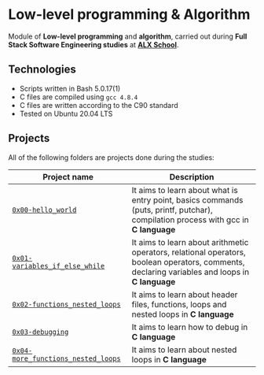 # Low-level programming & Algorithm

Module of **Low-level programming** and **algorithm**, carried out during **Full Stack Software Engineering studies** at **[ALX School](https://www.alxafrica.com/)**.

## Technologies
* Scripts written in Bash 5.0.17(1)
* C files are compiled using `gcc 4.8.4`
* C files are written according to the C90 standard
* Tested on Ubuntu 20.04 LTS

## Projects
All of the following folders are projects done during the studies:

| Project name | Description |
| ------------ | ----------- |
| [`0x00-hello_world`](https://github.com/DeroMal/alx-low_level_programming/tree/master/0x00-hello_world) | It aims to learn about what is entry point, basics commands (puts, printf, putchar), compilation process with gcc in **C language** |
| [`0x01-variables_if_else_while`](https://github.com/DeroMal/alx-low_level_programming/tree/master/0x01-variables_if_else_while) | It aims to learn about arithmetic operators, relational operators, boolean operators, comments, declaring variables and loops in **C language** |
| [`0x02-functions_nested_loops`](https://github.com/DeroMal/alx-low_level_programming/tree/master/0x02-functions_nested_loops) | It aims to learn about header files, functions, loops and nested loops in **C language** |
| [`0x03-debugging`](https://github.com/DeroMal/alx-low_level_programming/tree/master/0x03-debugging) | It aims to learn how to debug in **C language** |
| [`0x04-more_functions_nested_loops`](https://github.com/DeroMal/alx-low_level_programming/tree/master/0x04-more_functions_nested_loops) | It aims to learn about nested loops in **C language** |
